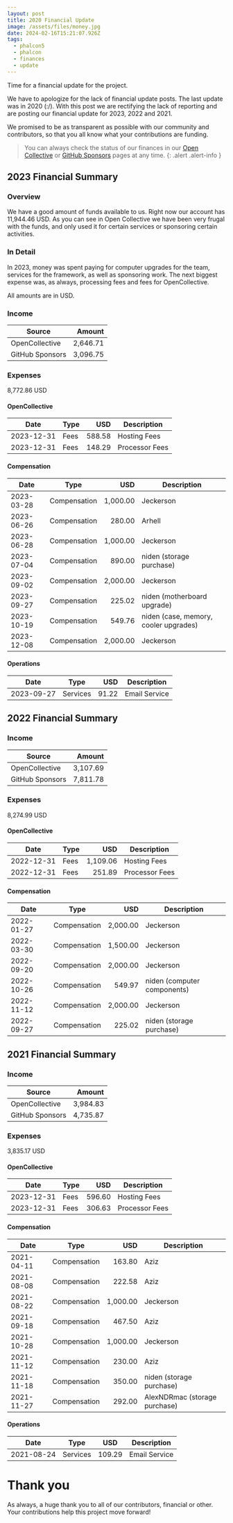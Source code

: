 ```yaml
---
layout: post
title: 2020 Financial Update
image: /assets/files/money.jpg
date: 2024-02-16T15:21:07.926Z
tags:
  - phalcon5
  - phalcon
  - finances
  - update
---
```

Time for a financial update for the project.

<!--more-->

We have to apologize for the lack of financial update posts. The last update was in 2020 (:/). With this post we are rectifying the lack of reporting and are posting our financial update for 2023, 2022 and 2021.

We promised to be as transparent as possible with our community and contributors, so that you all know what your contributions are funding.

> You can always check the status of our finances in our [Open Collective](https://opencollective.com/phalcon) or [GitHub Sponsors](https://phalcon.io/fund) pages at any time.
{: .alert .alert-info }

## 2023 Financial Summary

### Overview
We have a good amount of funds available to us. Right now our account has 11,944.46 USD. As you can see in Open Collective we have been very frugal with the funds, and only used it for certain services or sponsoring certain activities.

### In Detail
In 2023, money was spent paying for computer upgrades for the team, services for the framework, as well as sponsoring work. The next biggest expense was, as always, processing fees and fees for OpenCollective.

All amounts are in USD.

### Income

| Source          |    Amount |
| --------------- |----------:|
| OpenCollective  |  2,646.71 |
| GitHub Sponsors |  3,096.75 |

### Expenses

8,772.86 USD

#### OpenCollective

| Date       | Type  | USD    | Description    |
| ---------- | ----- | -----: | -------------- |
| 2023-12-31 | Fees  | 588.58 | Hosting Fees   |
| 2023-12-31 | Fees  | 148.29 | Processor Fees |


#### Compensation

| Date       | Type           |      USD | Description                           |
| ---------- | -------------- |---------:| ------------------------------------- |
| 2023-03-28 | Compensation   | 1,000.00 | Jeckerson                             |
| 2023-06-26 | Compensation   |   280.00 | Arhell                                |
| 2023-06-28 | Compensation   | 1,000.00 | Jeckerson                             |
| 2023-07-04 | Compensation   |   890.00 | niden (storage purchase)              |
| 2023-09-02 | Compensation   | 2,000.00 | Jeckerson                             |
| 2023-09-27 | Compensation   |   225.02 | niden (motherboard upgrade)           |
| 2023-10-19 | Compensation   |   549.76 | niden (case, memory, cooler upgrades) |
| 2023-12-08 | Compensation   | 2,000.00 | Jeckerson                             |

#### Operations

| Date       | Type           |    USD | Description                   |
| ---------- | -------------- |-------:| ----------------------------- |
| 2023-09-27 | Services       |  91.22 | Email Service                 |


## 2022 Financial Summary

### Income

| Source          |   Amount |
| --------------- |---------:|
| OpenCollective  | 3,107.69 |
| GitHub Sponsors | 7,811.78 |

### Expenses

8,274.99 USD

#### OpenCollective

| Date       | Type  |      USD | Description    |
|------------| ----- |---------:| -------------- |
| 2022-12-31 | Fees  | 1,109.06 | Hosting Fees   |
| 2022-12-31 | Fees  |   251.89 | Processor Fees |

#### Compensation

| Date       | Type           |      USD | Description                           |
| ---------- | -------------- |---------:| ------------------------------------- |
| 2022-01-27 | Compensation   | 2,000.00 | Jeckerson                             |
| 2022-03-30 | Compensation   | 1,500.00 | Jeckerson                             |
| 2022-09-20 | Compensation   | 2,000.00 | Jeckerson                             |
| 2022-10-26 | Compensation   |   549.97 | niden (computer components)           |
| 2022-11-12 | Compensation   | 2,000.00 | Jeckerson                             |
| 2022-09-27 | Compensation   |   225.02 | niden (storage purchase)              |


## 2021 Financial Summary

### Income

| Source          |   Amount |
| --------------- |---------:|
| OpenCollective  | 3,984.83 |
| GitHub Sponsors | 4,735.87 |

### Expenses

3,835.17 USD

#### OpenCollective

| Date       | Type  |    USD | Description    |
| ---------- | ----- |-------:| -------------- |
| 2023-12-31 | Fees  | 596.60 | Hosting Fees   |
| 2023-12-31 | Fees  | 306.63 | Processor Fees |


#### Compensation

| Date       | Type           |      USD | Description                   |
| ---------- | -------------- |---------:| ----------------------------- |
| 2021-04-11 | Compensation   |   163.80 | Aziz                          |
| 2021-08-08 | Compensation   |   222.58 | Aziz                          |
| 2021-08-22 | Compensation   | 1,000.00 | Jeckerson                     |
| 2021-09-18 | Compensation   |   467.50 | Aziz                          |
| 2021-10-28 | Compensation   | 1,000.00 | Jeckerson                     |
| 2021-11-12 | Compensation   |   230.00 | Aziz                          |
| 2021-11-18 | Compensation   |   350.00 | niden (storage purchase)      |
| 2021-11-27 | Compensation   |   292.00 | AlexNDRmac (storage purchase) |

#### Operations

| Date       | Type           | USD    | Description                   |
| ---------- | -------------- | ------ | ----------------------------- |
| 2021-08-24 | Services       | 109.29 | Email Service                 |


# Thank you

As always, a huge thank you to all of our contributors, financial or other. Your contributions help this project move forward!
